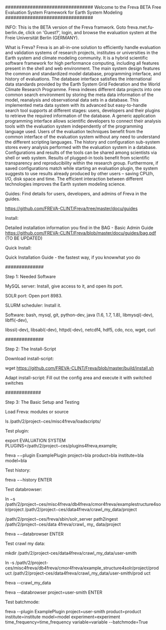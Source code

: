 ################################
Welcome to the Freva BETA
Free Evaluation System Framework for Earth System Modeling
################################

INFO:
This is the BETA version of the Freva framwork. Goto freva.met.fu-berlin.de, click on 'Guest?', login, and browse the evaluation system at the Freie Universität Berlin (GERMANY).

What is Freva?
Freva is an all-in-one solution to efficiently handle evaluation and validation systems of research projects, institutes or universities in the Earth system and climate modeling community. It is a hybrid scientific software framework for high performance computing, including all features present in the shell and web environment. The main system design features the common and standardized model database, programming interface, and history of evaluations. The database interface satisfies the international data standards provided by the Earth System Grid Federation and the World Climate Research Programme. Freva indexes different data projects into one common search environment by storing the meta data information of the model, reanalysis and observational data sets in a database. This implemented meta data system with its advanced but easy-to-handle search tool supports at different stages: users, developers and their plugins to retrieve the required information of the database. A generic application programming interface allows scientific developers to connect their analysis tools with the evaluation system independently of the programming language used. Users of the evaluation techniques benefit from the common interface of the evaluation system without any need to understand the different scripting languages. The history and configuration sub-system stores every analysis performed with the evaluation system in a database. Configurations and results of the tools can be shared among scientists via shell or web system. Results of plugged-in tools benefit from scientific transparency and reproducibility within the research group. Furthermore, if saved configurations match while starting an evaluation plugin, the system suggests to use results already produced by other users – saving CPU/h, I/O, disk space and time. The efficient interaction between different technologies improves the Earth system modeling science.

Guides:
Find details for users, developers, and admins of Freva in the guides.

https://github.com/FREVA-CLINT/Freva/tree/master/docu/guides

Install:

Detailed installation information you find in the BAG - Basic Admin Guide
https://github.com/FREVA-CLINT/Freva/blob/master/docu/guides/bag.pdf
(TO BE UPDATED)

Quick Install:

Quick Installation Guide - the fastest way, if you knowwhat yoo do

##############

Step 1: Needed Software

MySQL server: Install, give access to it, and open its port.

SOLR port: Open port 8983.

SLURM scheduler: Install it.

Software: bash, mysql, git, python-dev, java (1.6, 1.7, 1.8), libmysql(-dev), libffi(-dev),

libssl(-dev), libsabl(-dev), httpd(-dev), netcdf4, hdf5, cdo, nco, wget, curl

##############

Step 2: The Install-Script

Download install-script:

wget https://github.com/FREVA-CLINT/Freva/blob/master/build/install.sh

Adapt install-script: Fill out the config area and execute it with switched switches

#############

Step 3: The Basic Setup and Testing

Load Freva: modules or source

ls /path/2/project−ces/misc4freva/loadscripts/

Test plugin:

export EVALUATION SYSTEM PLUGINS=/path/2/project−ces/plugins4freva,example;

freva −−plugin ExamplePlugin project=bla product=bla institute=bla model=bla

Test history:

freva −−history ENTER

Test databrowser:

ln −s /path/2/project−ces/misc4freva/db4freva/cmor4freva/examplestructure4solr/project /path/2/project−ces/data4freva/crawl_my_data/project

/path/2/project−ces/freva/sbin/solr_server path2ingest /path/2/project−ces/data 4freva/crawl_ my_ data/project

freva −−databrowser ENTER

Test crawl my data:

mkdir /path/2/project-ces/data4freva/crawl_my_data/user-smith

ln -s /path/2/project-ces/misc4freva/db4freva/cmor4freva/example_structure4solr/project/product /path/2/project-ces/data4freva/crawl_my_data/user-smith/prod
uct

freva --crawl_my_data 

freva --databrowser project=user-smith ENTER

Test batchmode:

freva --plugin ExamplePlugin project=user-smith product=product institute=institute model=model experiment=experiment time_frequency=time_frequency variable=variable --batchmode=True

